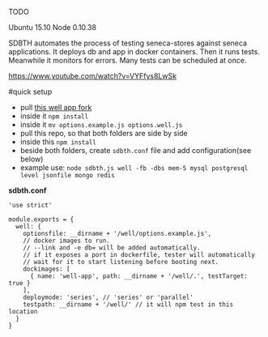 TODO

Ubuntu 15.10
Node 0.10.38

SDBTH automates the process of testing seneca-stores against seneca applications. It deploys db and app in docker containers. Then it runs tests. Meanwhile it monitors for errors. Many tests can be scheduled at once.

https://www.youtube.com/watch?v=VYFfys8LwSk

#quick setup

- pull [this well app fork](https://github.com/kamil-mech/well/tree/sdbth-4)
- inside it `npm install`
- inside it `mv options.example.js options.well.js`
- pull this repo, so that both folders are side by side
- inside this `npm install`
- beside both folders, create `sdbth.conf` file and add configuration(see below)
- example use: `node sdbth.js well -fb -dbs mem-5 mysql postgresql level jsonfile mongo redis`

**sdbth.conf**
```
'use strict'

module.exports = {
  well: {
    optionsfile: __dirname + '/well/options.example.js',
    // docker images to run.
    // --link and -e db= will be added automatically.
    // if it exposes a port in dockerfile, tester will automatically
    // wait for it to start listening before booting next.
    dockimages: [
      { name: 'well-app', path: __dirname + '/well/.', testTarget: true }
    ],
    deploymode: 'series', // 'series' or 'parallel'
    testpath: __dirname + '/well/' // it will npm test in this location
  }
}
```